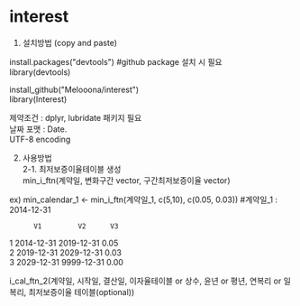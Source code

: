 # interest


1. 설치방법 (copy and paste)

install.packages("devtools") #github package 설치 시 필요  
library(devtools)
 
install_github("Melooona/interest")   
library(Interest)  
  
제약조건 :  dplyr, lubridate 패키지 필요  
날짜 포맷 : Date.  
UTF-8 encoding  


2. 사용방법  
2-1. 최저보증이율테이블 생성  
min_i_ftn(계약일, 변화구간 vector, 구간최저보증이율 vector)  

ex)   min_calendar_1 <- min_i_ftn(계약일_1, c(5,10), c(0.05, 0.03))  #계약일_1 : 2014-12-31

          V1         V2      V3  
1 2014-12-31   2019-12-31   0.05  
2 2019-12-31   2029-12-31   0.03  
3 2029-12-31   9999-12-31   0.00  




i_cal_ftn_2(계약일, 시작일, 결산일, 이자율테이블 or 상수, 윤년 or 평년, 연복리 or 일복리, 최저보증이율 테이블(optional))



